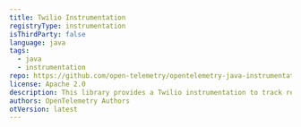 ```yaml
---
title: Twilio Instrumentation
registryType: instrumentation
isThirdParty: false
language: java
tags:
  - java
  - instrumentation
repo: https://github.com/open-telemetry/opentelemetry-java-instrumentation/tree/main/instrumentation/twilio-6.6
license: Apache 2.0
description: This library provides a Twilio instrumentation to track requests through OpenTelemetry.
authors: OpenTelemetry Authors
otVersion: latest
---
```

